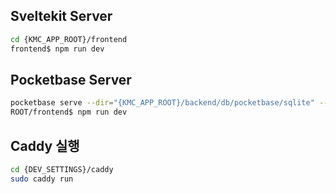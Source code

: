 
## Sveltekit Server
```sh
cd {KMC_APP_ROOT}/frontend
frontend$ npm run dev 
```

## Pocketbase Server
```sh
pocketbase serve --dir="{KMC_APP_ROOT}/backend/db/pocketbase/sqlite" --http="localhost:8090"
ROOT/frontend$ npm run dev 
```

## Caddy 실행
```sh
cd {DEV_SETTINGS}/caddy
sudo caddy run
```